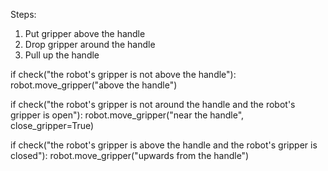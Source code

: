

Steps:
1. Put gripper above the handle
2. Drop gripper around the handle
3. Pull up the handle

if check("the robot's gripper is not above the handle"):
    robot.move_gripper("above the handle")

if check("the robot's gripper is not around the handle and the robot's gripper is open"):
    robot.move_gripper("near the handle", close_gripper=True)

if check("the robot's gripper is above the handle and the robot's gripper is closed"):
    robot.move_gripper("upwards from the handle")